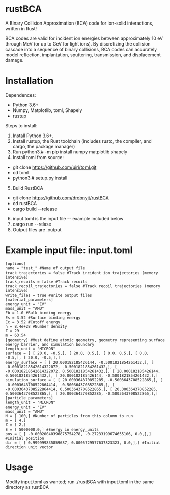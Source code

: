 # rustBCA

A Binary Collision Approximation (BCA) code for ion-solid interactions, written in Rust!

BCA codes are valid for incident ion energies between approximately 10 eV through MeV (or up to GeV for light ions). By discretizing the collision cascade into a sequence of binary collisions, BCA codes can accurately model reflection, implantation, sputtering, transmission, and displacement damage.

# Installation

Dependences:
* Python 3.6+
* Numpy, Matplotlib, toml, Shapely
* rustup

Steps to install:
1. Install Python 3.6+.
2. Install rustup, the Rust toolchain (includes rustc, the compiler, and cargo, the package manager)
3. Run python3.# -m pip install numpy matplotlib shapely
4. Install toml from source:
  * git clone https://github.com/uiri/toml.git
  * cd toml
  * python3.# setup.py install
5. Build RustBCA
  * git clone https://github.com/drobnyjt/rustBCA
  * cd rustBCA
  * cargo build --release
 6. input.toml is the input file -- example included below
 7. cargo run --relase
 8. Output files are .output

# Example input file: input.toml
~~~~
[options]
name = "test_" #Name of output file
track_trajectories = false #Track incident ion trajectories (memory intensive)
track_recoils = false #Track recoils
track_recoil_trajectories = false #Track recoil trajectories (memory intensive)
write_files = true #Write output files
[material_parameters]
energy_unit = "EV"
mass_unit = "AMU"
Eb = 1.0 #Bulk binding energy
Es = 3.52 #Surface binding energy
Ec = 3.52 #Cutoff energy
n = 8.4e+28 #Number density
Z = 29 
m = 63.54
[geometry] #Must define atomic geometry, geometry representing surface energy barrier, and simulation boundary
length_unit = "MICRON"
surface = [ [ 20.0, -0.5,], [ 20.0, 0.5,], [ 0.0, 0.5,], [ 0.0, -0.5,], [ 20.0, -0.5,],]
energy_surface = [ [ 20.000182185426144, -0.5001821854261432,], [ -0.00018218542614322072, -0.5001821854261432,], [ -0.00018218542614322072, 0.5001821854261432,], [ 20.000182185426144, 0.5001821854261432,], [ 20.000182185426144, -0.5001821854261432,],]
simulation_surface = [ [ 20.000364370852285, -0.5003643708522865,], [ -0.0003643708522864414, -0.5003643708522865,], [ -0.0003643708522864414, 0.5003643708522865,], [ 20.000364370852285, 0.5003643708522865,], [ 20.000364370852285, -0.5003643708522865,],]
[particle_parameters]
length_unit = "MICRON"
energy_unit = "EV"
mass_unit = "AMU"
N = [ 100,] #Number of particles from this column to run
m = [ 4,]
Z = [ 2,]
E = [ 5000000.0,] #Energy in energy_units
pos = [ [ -0.00020040396875754278, -0.27233199674655106, 0.0,],] #Initial position
dir = [ [ 0.999999835859687, 0.0005729577637823323, 0.0,],] #Initial direction unit vector
 ~~~~
# Usage

Modify input.toml as wanted; run ./rustBCA with input.toml in the same directory as rustBCA
